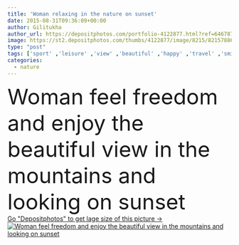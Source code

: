 ```yaml
---
title: 'Woman relaxing in the nature on sunset'
date: 2015-08-31T09:36:09+00:00
author: Gilitukha
author_url: https://depositphotos.com/portfolio-4122877.html?ref=64678756
image: https://st2.depositphotos.com/thumbs/4122877/image/8215/82157886/api_thumb_450.jpg?forcejpeg=true
type: "post"
tags: ['sport' ,'leisure' ,'view' ,'beautiful' ,'happy' ,'travel' ,'smiling' ,'relaxation' ,'freedom' ,'scene' ,'nature' ,'caucasian' ,'mountain' ,'position' ,'individuality' ,'sunset' ,'tranquil' ,'meditation' ,'active' ,'woman' ,'fitness' ,'concentration' ,'looking' ,'gymnastic' ,'gymnastics' ,'exercise' ,'in' ,'journey' ,'hiking' ,'harmony' ,'positive' ,'relaxing' ,'barefoot' ,'enjoying' ,'At' ,'zen like' ,'yoga' ,'asana' ,'la' ,'naturaleza' ,'qui' ,'personas' ,'personne' ,'regarde' ,'tranquil scene' ,'brown hair' ,'one person' ,'Healthy Lifestyle' ,'Curly Hair' ,'one woman only' ]
categories: 
  - nature
---
```

<div aling="center">
            <font size="60"> Woman feel freedom and enjoy the beautiful view in the mountains and looking on sunset</font>   
</div>
<div>
    <a href='https://st2.depositphotos.com/thumbs/4122877/image/8215/82157886/api_thumb_450.jpg?forcejpeg=true?ref=64678756' target=_blank > Go "Depositphotos" to get lage size of this picture ->
        <img href='https://st2.depositphotos.com/thumbs/4122877/image/8215/82157886/api_thumb_450.jpg?forcejpeg=true?ref=64678756' src='https://st2.depositphotos.com/4122877/8215/i/950/depositphotos_82157886-stock-photo-woman-relaxing-in-the-nature.jpg?forcejpeg=true' alt='Woman feel freedom and enjoy the beautiful view in the mountains and looking on sunset' >
    </a>
</div>
